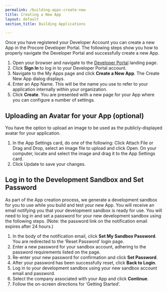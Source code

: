 ```yaml
---
permalink: /building-apps-create-new
title: Creating a New App
layout: default
section_title: Building Applications

---
```


Once you have registered your Developer Account you can create a new App in the Procore Developer Portal. The following steps show you how to properly navigate the Developer Portal and successfully create a new App.

1. Open your browser and navigate to the [Developer Portal](https://developers.procore.com/) landing page.
1. Click **Sign In** to log in to your Developer Portal account.
1. Navigate to the My Apps page and click **Create a New App**. The Create New App dialog displays.
1. Enter an App Name. This will be the name you use to refer to your application internally within your organization.
1. Click **Create**. You are presented with a new page for your App where you can configure a number of settings.

## Uploading an Avatar for your App (optional)

You have the option to upload an image to be used as the publicly-displayed avatar for your application.

1. In the App Settings card, do one of the following:
    Click Attach File or Drag and Drop, select an image file to upload and click Open.
    On your computer, locate and select the image and drag it to the App Settings card.
1. Click Update to save your changes.

## Log in to the Development Sandbox and Set Password

As part of the App creation process, we generate a development sandbox for you to use while you build and test your new App. You will receive an email notifying you that your development sandbox is ready for use. You will need to log in and set a password for your new development sandbox using the following steps. (Note: the password link on the notification email expires after 24 hours.)

1. In the body of the notification email, click **Set My Sandbox Password**. You are redirected to the ‘Reset Password’ login page.
1. Enter a new password for your sandbox account, adhering to the password requirements listed on the page.
1. Re-enter your new password for confirmation and click **Set Password**.
1. After your password has been successfully reset, click **Back to Login**.
1. Log in to your development sandbox using your new sandbox account email and password.
1. Select the company associated with your App and click **Continue**.
1. Follow the on-screen directions for ‘Getting Started’.
